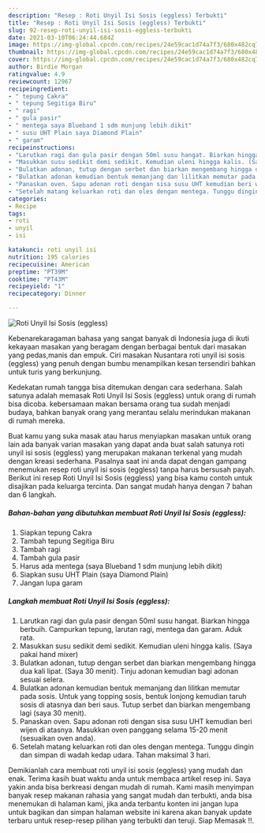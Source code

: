 ```yaml
---
description: "Resep : Roti Unyil Isi Sosis (eggless) Terbukti"
title: "Resep : Roti Unyil Isi Sosis (eggless) Terbukti"
slug: 92-resep-roti-unyil-isi-sosis-eggless-terbukti
date: 2021-03-10T06:24:44.684Z
image: https://img-global.cpcdn.com/recipes/24e59cac1d74a7f3/680x482cq70/roti-unyil-isi-sosis-eggless-foto-resep-utama.jpg
thumbnail: https://img-global.cpcdn.com/recipes/24e59cac1d74a7f3/680x482cq70/roti-unyil-isi-sosis-eggless-foto-resep-utama.jpg
cover: https://img-global.cpcdn.com/recipes/24e59cac1d74a7f3/680x482cq70/roti-unyil-isi-sosis-eggless-foto-resep-utama.jpg
author: Birdie Morgan
ratingvalue: 4.9
reviewcount: 12967
recipeingredient:
- " tepung Cakra"
- " tepung Segitiga Biru"
- " ragi"
- " gula pasir"
- " mentega saya Blueband 1 sdm munjung lebih dikit"
- " susu UHT Plain saya Diamond Plain"
- " garam"
recipeinstructions:
- "Larutkan ragi dan gula pasir dengan 50ml susu hangat. Biarkan hingga berbuih. Campurkan tepung, larutan ragi, mentega dan garam. Aduk rata."
- "Masukkan susu sedikit demi sedikit. Kemudian uleni hingga kalis. (Saya pakai hand mixer)"
- "Bulatkan adonan, tutup dengan serbet dan biarkan mengembang hingga dua kali lipat. (Saya 30 menit). Tinju adonan kemudian bagi adonan sesuai selera."
- "Bulatkan adonan kemudian bentuk memanjang dan lilitkan memutar pada sosis. Untuk yang topping sosis, bentuk lonjong kemudian taruh sosis di atasnya dan beri saus. Tutup serbet dan biarkan mengembang lagi (saya 30 menit)."
- "Panaskan oven. Sapu adonan roti dengan sisa susu UHT kemudian beri wijen di atasnya. Masukkan oven panggang selama 15-20 menit (sesuaikan oven anda)."
- "Setelah matang keluarkan roti dan oles dengan mentega. Tunggu dingin dan simpan di wadah kedap udara. Tahan maksimal 3 hari."
categories:
- Recipe
tags:
- roti
- unyil
- isi

katakunci: roti unyil isi 
nutrition: 195 calories
recipecuisine: American
preptime: "PT39M"
cooktime: "PT43M"
recipeyield: "1"
recipecategory: Dinner

---
```



![Roti Unyil Isi Sosis (eggless)](https://img-global.cpcdn.com/recipes/24e59cac1d74a7f3/680x482cq70/roti-unyil-isi-sosis-eggless-foto-resep-utama.jpg)

Kebenarekaragaman bahasa yang sangat banyak di Indonesia juga di ikuti kekayaan masakan yang beragam dengan berbagai bentuk dari masakan yang pedas,manis dan empuk. Ciri masakan Nusantara roti unyil isi sosis (eggless) yang penuh dengan bumbu menampilkan kesan tersendiri bahkan untuk turis yang berkunjung.


Kedekatan rumah tangga bisa ditemukan dengan cara sederhana. Salah satunya adalah memasak Roti Unyil Isi Sosis (eggless) untuk orang di rumah bisa dicoba. kebersamaan makan bersama orang tua sudah menjadi budaya, bahkan banyak orang yang merantau selalu merindukan makanan di rumah mereka.



Buat kamu yang suka masak atau harus menyiapkan masakan untuk orang lain ada banyak varian masakan yang dapat anda buat salah satunya roti unyil isi sosis (eggless) yang merupakan makanan terkenal yang mudah dengan kreasi sederhana. Pasalnya saat ini anda dapat dengan gampang menemukan resep roti unyil isi sosis (eggless) tanpa harus bersusah payah.
Berikut ini resep Roti Unyil Isi Sosis (eggless) yang bisa kamu contoh untuk disajikan pada keluarga tercinta. Dan sangat mudah hanya dengan 7 bahan dan 6 langkah.


<!--inarticleads1-->

##### Bahan-bahan yang dibutuhkan membuat Roti Unyil Isi Sosis (eggless):

1. Siapkan  tepung Cakra
1. Tambah  tepung Segitiga Biru
1. Tambah  ragi
1. Tambah  gula pasir
1. Harus ada  mentega (saya Blueband 1 sdm munjung lebih dikit)
1. Siapkan  susu UHT Plain (saya Diamond Plain)
1. Jangan lupa  garam




<!--inarticleads2-->

##### Langkah membuat  Roti Unyil Isi Sosis (eggless):

1. Larutkan ragi dan gula pasir dengan 50ml susu hangat. Biarkan hingga berbuih. Campurkan tepung, larutan ragi, mentega dan garam. Aduk rata.
1. Masukkan susu sedikit demi sedikit. Kemudian uleni hingga kalis. (Saya pakai hand mixer)
1. Bulatkan adonan, tutup dengan serbet dan biarkan mengembang hingga dua kali lipat. (Saya 30 menit). Tinju adonan kemudian bagi adonan sesuai selera.
1. Bulatkan adonan kemudian bentuk memanjang dan lilitkan memutar pada sosis. Untuk yang topping sosis, bentuk lonjong kemudian taruh sosis di atasnya dan beri saus. Tutup serbet dan biarkan mengembang lagi (saya 30 menit).
1. Panaskan oven. Sapu adonan roti dengan sisa susu UHT kemudian beri wijen di atasnya. Masukkan oven panggang selama 15-20 menit (sesuaikan oven anda).
1. Setelah matang keluarkan roti dan oles dengan mentega. Tunggu dingin dan simpan di wadah kedap udara. Tahan maksimal 3 hari.




Demikianlah cara membuat roti unyil isi sosis (eggless) yang mudah dan enak. Terima kasih buat waktu anda untuk membaca artikel resep ini. Saya yakin anda bisa berkreasi dengan mudah di rumah. Kami masih menyimpan banyak resep makanan rahasia yang sangat mudah dan terbukti, anda bisa menemukan di halaman kami, jika anda terbantu konten ini jangan lupa untuk bagikan dan simpan halaman website ini karena akan banyak update terbaru untuk resep-resep pilihan yang terbukti dan teruji. Siap Memasak !!. 

